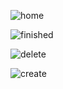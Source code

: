 ![home](https://github.com/Williancc1557/todo-list/blob/master/img/home.png)

![finished](https://github.com/Williancc1557/todo-list/blob/master/img/finisheds.png)

![delete](https://github.com/Williancc1557/todo-list/blob/master/img/delete.png)

![create](https://github.com/Williancc1557/todo-list/blob/master/img/create.png)
